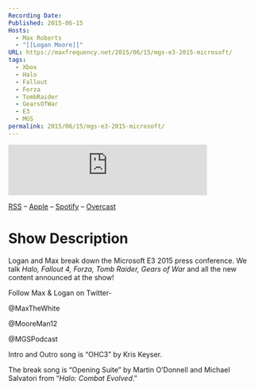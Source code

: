 ```yaml
---
Recording Date: 
Published: 2015-06-15
Hosts:
  - Max Roberts
  - "[[Logan Moore]]"
URL: https://maxfrequency.net/2015/06/15/mgs-e3-2015-microsoft/
tags:
  - Xbox
  - Halo
  - Fallout
  - Forza
  - TombRaider
  - GearsOfWar
  - E3
  - MGS
permalink: 2015/06/15/mgs-e3-2015-microsoft/
---
```

<iframe src="https://podcasters.spotify.com/pod/show/millennialgamingspeak/embed/episodes/E3-2015-Breaking-Down-Microsofts-Press-Conference-e1adhpf/a-a6ts40m" height="102px" width="400px" frameborder="0" scrolling="no"></iframe>

[RSS](https://anchor.fm/s/74aa3858/podcast/rss) – [Apple](https://podcasts.apple.com/us/podcast/episode-3-gdc-wrap-up/id1000915981?i=1000542222515) – [Spotify](https://open.spotify.com/episode/7wePXT4Bt22LWifVLx3n8y) – [Overcast](https://overcast.fm/+EtIgeWxEU)
# Show Description

Logan and Max break down the Microsoft E3 2015 press conference. We talk *Halo, Fallout 4, Forza, Tomb Raider, Gears of War* and all the new content announced at the show!

Follow Max & Logan on Twitter-

@MaxTheWhite

@MooreMan12

@MGSPodcast

Intro and Outro song is “OHC3” by Kris Keyser.

The break song is “Opening Suite” by Martin O’Donnell and Michael Salvatori from “*Halo: Combat Evolved*.”